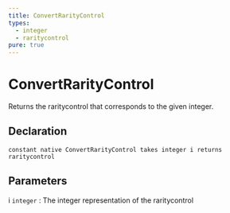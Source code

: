 ```yaml
---
title: ConvertRarityControl
types:
  - integer
  - raritycontrol
pure: true
---
```


# ConvertRarityControl
Returns the raritycontrol that corresponds to the given integer.

## Declaration

```jass
constant native ConvertRarityControl takes integer i returns raritycontrol
```

## Parameters
i `integer`
: The integer representation of the raritycontrol
